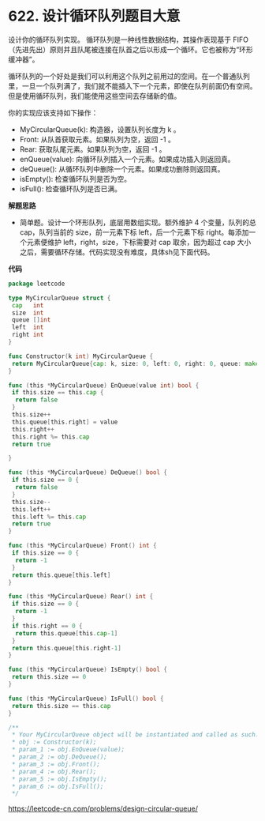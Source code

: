 # 622. 设计循环队列**题目大意** 

设计你的循环队列实现。 循环队列是一种线性数据结构，其操作表现基于 FIFO（先进先出）原则并且队尾被连接在队首之后以形成一个循环。它也被称为“环形缓冲器”。

循环队列的一个好处是我们可以利用这个队列之前用过的空间。在一个普通队列里，一旦一个队列满了，我们就不能插入下一个元素，即使在队列前面仍有空间。但是使用循环队列，我们能使用这些空间去存储新的值。

你的实现应该支持如下操作：

- MyCircularQueue(k): 构造器，设置队列长度为 k 。
- Front: 从队首获取元素。如果队列为空，返回 -1 。
- Rear: 获取队尾元素。如果队列为空，返回 -1 。
- enQueue(value): 向循环队列插入一个元素。如果成功插入则返回真。
- deQueue(): 从循环队列中删除一个元素。如果成功删除则返回真。
- isEmpty(): 检查循环队列是否为空。
- isFull(): 检查循环队列是否已满。

**解题思路** 

- 简单题。设计一个环形队列，底层用数组实现。额外维护 4 个变量，队列的总 cap，队列当前的 size，前一元素下标 left，后一个元素下标 right。每添加一个元素便维护 left，right，size，下标需要对 cap 取余，因为超过 cap 大小之后，需要循环存储。代码实现没有难度，具体sh见下面代码。

**代码**  

```go
package leetcode

type MyCircularQueue struct {
 cap   int
 size  int
 queue []int
 left  int
 right int
}

func Constructor(k int) MyCircularQueue {
 return MyCircularQueue{cap: k, size: 0, left: 0, right: 0, queue: make([]int, k)}
}

func (this *MyCircularQueue) EnQueue(value int) bool {
 if this.size == this.cap {
  return false
 }
 this.size++
 this.queue[this.right] = value
 this.right++
 this.right %= this.cap
 return true

}

func (this *MyCircularQueue) DeQueue() bool {
 if this.size == 0 {
  return false
 }
 this.size--
 this.left++
 this.left %= this.cap
 return true
}

func (this *MyCircularQueue) Front() int {
 if this.size == 0 {
  return -1
 }
 return this.queue[this.left]
}

func (this *MyCircularQueue) Rear() int {
 if this.size == 0 {
  return -1
 }
 if this.right == 0 {
  return this.queue[this.cap-1]
 }
 return this.queue[this.right-1]
}

func (this *MyCircularQueue) IsEmpty() bool {
 return this.size == 0
}

func (this *MyCircularQueue) IsFull() bool {
 return this.size == this.cap
}

/**
 * Your MyCircularQueue object will be instantiated and called as such:
 * obj := Constructor(k);
 * param_1 := obj.EnQueue(value);
 * param_2 := obj.DeQueue();
 * param_3 := obj.Front();
 * param_4 := obj.Rear();
 * param_5 := obj.IsEmpty();
 * param_6 := obj.IsFull();
 */
```

https://leetcode-cn.com/problems/design-circular-queue/